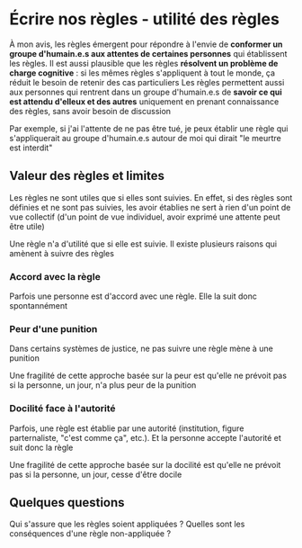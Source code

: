 # Écrire nos règles - utilité des règles

À mon avis, les règles émergent pour répondre à l'envie de **conformer un groupe d'humain.e.s aux attentes de certaines personnes** qui établissent les règles. Il est aussi plausible que les règles **résolvent un problème de charge cognitive** : si les mêmes règles s'appliquent à tout le monde, ça réduit le besoin de retenir des cas particuliers
Les règles permettent aussi aux personnes qui rentrent dans un groupe d'humain.e.s de **savoir ce qui est attendu d'elleux et des autres** uniquement en prenant connaissance des règles, sans avoir besoin de discussion

Par exemple, si j'ai l'attente de ne pas être tué, je peux établir une règle qui s'appliquerait au groupe d'humain.e.s autour de moi qui dirait "le meurtre est interdit"


## Valeur des règles et limites

Les règles ne sont utiles que si elles sont suivies. En effet, si des règles sont définies et ne sont pas suivies, les avoir établies ne sert à rien d'un point de vue collectif (d'un point de vue individuel, avoir exprimé une attente peut être utile)

Une règle n'a d'utilité que si elle est suivie. Il existe plusieurs raisons qui amènent à suivre des règles


### Accord avec la règle

Parfois une personne est d'accord avec une règle. Elle la suit donc spontannément


### Peur d'une punition

Dans certains systèmes de justice, ne pas suivre une règle mène à une punition

Une fragilité de cette approche basée sur la peur est qu'elle ne prévoit pas si la personne, un jour, n'a plus peur de la punition


### Docilité face à l'autorité

Parfois, une règle est établie par une autorité (institution, figure parternaliste, "c'est comme ça", etc.). Et la personne accepte l'autorité et suit donc la règle

Une fragilité de cette approche basée sur la docilité est qu'elle ne prévoit pas si la personne, un jour, cesse d'être docile


## Quelques questions

Qui s'assure que les règles soient appliquées ?
Quelles sont les conséquences d'une règle non-appliquée ?